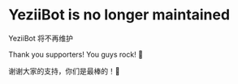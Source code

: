 # YeziiBot is no longer maintained

YeziiBot 将不再维护

Thank you supporters! You guys rock! :metal:

谢谢大家的支持，你们是最棒的！:metal: